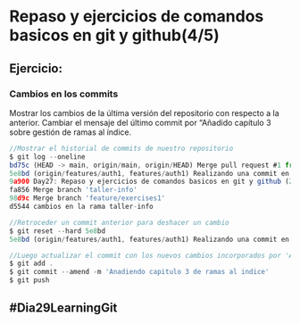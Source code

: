 # Repaso y ejercicios de comandos basicos en git y github(4/5)

## Ejercicio:
### Cambios en los commits
Mostrar los cambios de la última versión del repositorio con respecto a la anterior.
Cambiar el mensaje del último commit por “Añadido capítulo 3 sobre gestión de ramas al índice.
```js
//Mostrar el historial de commits de nuestro repositorio
$ git log --oneline
bd75c (HEAD -> main, origin/main, origin/HEAD) Merge pull request #1 from juanRCoder/features/auth1
5e8bd (origin/features/auth1, features/auth1) Realizando una commit en una rama
9a900 Day27: Repaso y ejercicios de comandos basicos en git y github (2/5)
fa856 Merge branch 'taller-info'
98d9c Merge branch 'feature/exercises1'
d5544 cambios en la rama taller-info

//Retroceder un commit anterior para deshacer un cambio
$ git reset --hard 5e8bd
5e8bd (origin/features/auth1, features/auth1) Realizando una commit en una rama

//Luego actualizar el commit con los nuevos cambios incorporados por 'Anadiendo capitulo 3 de ramas al indice'
$ git add .
$ git commit --amend -m 'Anadiendo capitulo 3 de ramas al indice'
$ git push
```

## #Dia29LearningGit
